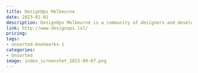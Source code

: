 ```yaml
---
title: DesignOps Melbourne
date: 2023-01-01
description: DesignOps Melbourne is a community of designers and developers who are interested in design operations.
link: http://www.designops.lol/
pricing: 
tags: 
- unsorted-bookmarks-1 
categories: 
- Unsorted 
image: index_screenshot_2023-09-07.png
---
```

